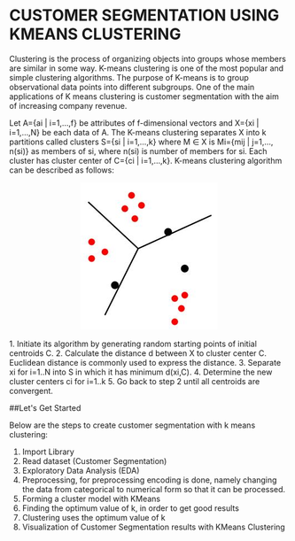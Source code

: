 # CUSTOMER SEGMENTATION USING KMEANS CLUSTERING
Clustering is the process of organizing objects into groups whose members are similar in some way. K-means clustering is one of the most popular and simple clustering algorithms. The purpose of K-means is to group observational data points into different subgroups. One of the main applications of K means clustering is customer segmentation with the aim of increasing company revenue.

Let A={ai | i=1,…,f} be attributes of f-dimensional vectors and X={xi | i=1,…,N} be each data
of A. The K-means clustering separates X into k partitions called clusters S={si | i=1,…,k}
where M ∈ X is Mi={mij | j=1,…, n(si)} as members of si, where n(si) is number of members
for si. Each cluster has cluster center of C={ci | i=1,…,k}. K-means clustering algorithm can
be described as follows:
<p align="center">
  <img src="KMEANS.JPG" />
</p>
1. Initiate its algorithm by generating random starting
points of initial centroids C.
2. Calculate the distance d between X to cluster center
C. Euclidean distance is commonly used to express
the distance.
3. Separate xi for i=1..N into S in which it has minimum
d(xi,C).
4. Determine the new cluster centers ci for i=1..k
5. Go back to step 2 until all centroids are convergent.

##Let's Get Started

Below are the steps to create customer segmentation with k means clustering:
1. Import Library
2. Read dataset (Customer Segmentation)
3. Exploratory Data Analysis (EDA)
4. Preprocessing, for preprocessing encoding is done, namely changing the data from categorical to numerical form so that it can be processed.
5. Forming a cluster model with KMeans
6. Finding the optimum value of k, in order to get good results
7. Clustering uses the optimum value of k
8. Visualization of Customer Segmentation results with KMeans Clustering
